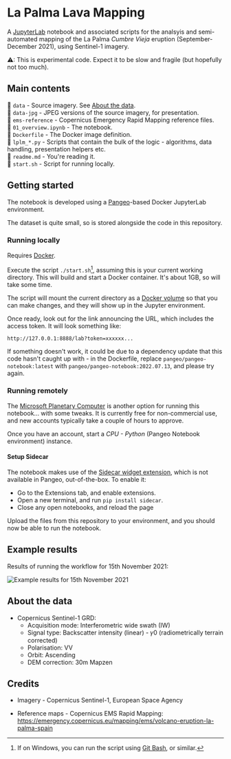 # La Palma Lava Mapping

A [JupyterLab](https://jupyter.org/) notebook and associated scripts for the analsyis and semi-automated mapping of the La Palma *Cumbre Vieja* eruption (September-December 2021),
using Sentinel-1 imagery.

⚠: This is experimental code. Expect it to be slow and fragile (but hopefully not too much).

## Main contents
📁 `data` - Source imagery. See [About the data](#about-the-data).  
📁 `data-jpg`  - JPEG versions of the source imagery, for presentation.  
📁 `ems-reference`  - Copernicus Emergency Rapid Mapping reference files.  
📄 `01_overview.ipynb` - The notebook.  
📄 `Dockerfile` - The Docker image definition.  
📄 `lplm_*.py` - Scripts that contain the bulk of the logic - algorithms, data handling, presentation helpers etc.     
📄 `readme.md` - You're reading it.  
📄 `start.sh` - Script for running locally.
## Getting started

The notebook is developed using a [Pangeo](https://github.com/pangeo-data/pangeo-docker-images)-based Docker JupyterLab environment.

The dataset is quite small, so is stored alongside the code in this repository.

### Running locally

Requires [Docker](https://www.docker.com/get-started/).

Execute the script `./start.sh`[^start-win], assuming this is your current working directory. This will build and start a Docker container.
It's about 1GB, so will take some time.

The script will mount the current directory as a [Docker volume](https://docs.docker.com/storage/volumes/) so that you can make changes,
and they will show up in the Jupyter environment.

Once ready, look out for the link announcing the URL, which includes the access token. It will look something like:

```http://127.0.0.1:8888/lab?token=xxxxxx...```

If something doesn't work, it could be due to a dependency update that this code hasn't caught up with - in the Dockerfile, replace `pangeo/pangeo-notebook:latest` with `pangeo/pangeo-notebook:2022.07.13`, and please try again.

### Running remotely

The [Microsoft Planetary Computer](https://planetarycomputer.microsoft.com/) is another option for running this notebook... with some tweaks.
It is currently free for non-commercial use, and new accounts typically take a couple of hours to approve.

Once you have an account, start a *CPU - Python* (Pangeo Notebook environment) instance.

#### Setup Sidecar

The notebook makes use of the [Sidecar widget extension](https://github.com/jupyter-widgets/jupyterlab-sidecar), which is not available in Pangeo, out-of-the-box.
To enable it: 
  * Go to the Extensions tab, and enable extensions.  
  * Open a new terminal, and run `pip install sidecar`.
  * Close any open notebooks, and reload the page

Upload the files from this repository to your environment, and you should now be able to run the notebook. 

## Example results

Results of running the workflow for 15th November 2021:

![Example results for 15th November 2021](example-results-2021-11-15.jpg)


## About the data

* Copernicus Sentinel-1 GRD:
  * Acquisition mode: Interferometric wide swath (IW)
  * Signal type: Backscatter intensity (linear) -  𝛾0  (radiometrically terrain corrected)
  * Polarisation: VV
  * Orbit: Ascending
  * DEM correction: 30m Mapzen

## Credits

* Imagery - Copernicus Sentinel-1, European Space Agency

* Reference maps - Copernicus EMS Rapid Mapping: https://emergency.copernicus.eu/mapping/ems/volcano-eruption-la-palma-spain

[^start-win]: If on Windows, you can run the script using [Git Bash](https://gitforwindows.org/), or similar.
